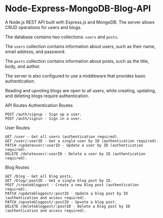 # Node-Express-MongoDB-Blog-API

A Node.js REST API built with Express.js and MongoDB. The server allows CRUD operations for users and blogs. 

The database contains two collections: ```users``` and ```posts```. 

The ```users``` collection contains information about users, such as their name, email address, and password. 

The ```posts``` collection contains information about posts, such as the title, body, and author.

The server is also configured to use a middleware that provides basic authentication.

Reading and upvoting blogs are open to all users, while creating, updating, and deleting blogs require authentication. 

API Routes
Authentication Routes

    POST /auth/signup - Sign up a user.
    POST /auth/signin - Sign in a user.

User Routes

    GET /user - Get all users (authentication required).
    GET /user/:userID - Get a single user by ID (authentication required).
    PATCH /updateuser/:userID - Update a user by ID (authentication required).
    DELETE /deleteuser/:userID - Delete a user by ID (authentication required).

Blog Routes

    GET /blog - Get all blog posts.
    GET /blog/:postID - Get a single blog post by ID.
    POST /createblogpost - Create a new blog post (authentication required).
    PATCH /updateblogpost/:postID - Update a blog post by ID (authentication and access required).
    PATCH /upvoteblogpost/:postID - Upvote a blog post.
    DELETE /deleteblogpost/:postID - Delete a blog post by ID (authentication and access required).
